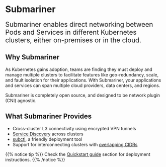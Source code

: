# Submariner

<span style="font-size:1.5em;">Submariner enables direct networking between Pods and Services in different Kubernetes clusters, either
on-premises or in the cloud.</span>

## Why Submariner

As Kubernetes gains adoption, teams are finding they must deploy and manage multiple clusters to facilitate features like geo-redundancy,
scale, and fault isolation for their applications. With Submariner, your applications and services can span multiple cloud providers, data
centers, and regions.

Submariner is completely open source, and designed to be network plugin (CNI) agnostic.

## What Submariner Provides

* Cross-cluster L3 connectivity using encrypted VPN tunnels
* [Service Discovery](./architecture/service-discovery/) across clusters
* [subctl](./deployment/), a friendly deployment tool
* Support for interconnecting clusters with [overlapping CIDRs](./architecture/globalnet/)

{{% notice tip %}}
Check the [Quickstart guide](./quickstart/) section for deployment instructions.
{{% /notice %}}
